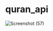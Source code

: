 # quran_api

![Screenshot (57)](https://github.com/awangr/quran_/assets/113409906/60f45be9-6f03-4840-a134-29d54cfb6958)

